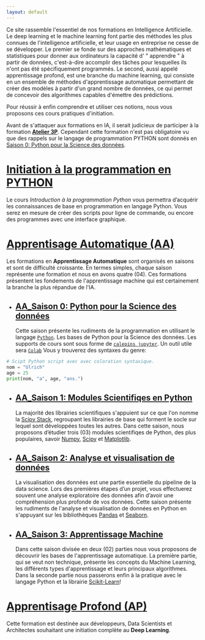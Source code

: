 ```yaml
---
layout: default
---
```




Ce site rassemble l'essentiel de nos formations en Intelligence Artificielle. Le deep learning et le machine learning font partie des méthodes les plus connues de l'intelligence artificielle, et leur usage en entreprise ne cesse de se développer. Le premier se fonde sur des approches mathématiques et statistiques pour donner aux ordinateurs la capacité d' " apprendre " à partir de données, c'est-à-dire accomplir des tâches pour lesquelles ils n'ont pas été spécifiquement programmés. Le second, aussi appelé apprentissage profond, est une branche du machine learning, qui consiste en un ensemble de méthodes d'apprentissage automatique permettant de créer des modèles à partir d'un grand nombre de données, ce qui permet de concevoir des algorithmes capables d'émettre des prédictions.

Pour réussir à enfin comprendre et utiliser ces notions, nous vous proposons ces cours pratiques d'initiation. 

Avant de s'attaquer aux formations en IA, il serait judicieux de participer à la formation [**Atelier 3P**](https://ai-technipreneurs.github.io/site-officiel-atelier-3-P/).
Cependant cette formation n'est pas obligatoire vu que des rappels sur le langage de programmation PYTHON sont donnés en [Saison 0: Python pour la Science des données](./saison-0.html).


# <b><a href="https://ai-technipreneurs.github.io/site-officiel-atelier-3-P/">Initiation à la programmation en PYTHON</a></b>
Le cours _Introduction à la programmation Python_ vous permettra d’acquérir les connaissances de base en programmation en langage Python. Vous serez en mesure de créer des scripts pour ligne de commande, ou encore des programmes avec une interface graphique.


# <b><a href="url">Apprentisage Automatique (AA)</a></b>
Les formations en **Apprentissage Automatique** sont organisés en saisons et sont de difficulté croissante. En termes simples, chaque saison représente une formation et nous en avons quatre (04). Ces formations présentent les fondements de l'apprentissage machine qui est certainement la branche la plus répandue de l'IA.

* ## <b><a href="url">AA_Saison 0: Python pour la Science des données</a></b>
  Cette saison présente les rudiments de la programmation en utilisant le langage [`Python`](https://www.python.org/). Les bases de Python pour la Science des   données. Les supports de cours sont sous forme de
[`calepins jupyter`](https://jupyter.org/). Un outil utile sera [`Colab`](https://colab.research.google.com/notebooks/welcome.ipynb?hl=fr)
Vous y trouverez des syntaxes du genre:

```python
# Scipt Python script avec avec coloration syntaxique.
nom = "Ulrich"
age = 25
print(nom, "a", age, "ans.")
```

* ## <b><a href="url">AA_Saison 1: Modules Scientifiqes en Python</a></b>
  La majorité des librairies scientifiques s'appuient sur ce que l'on nomme la [Scipy Stack](https://www.scipy.org/stackspec.html), regroupant les librairies de base qui forment le socle sur lequel sont développées toutes les autres. Dans cette saison, nous proposons d’étudier trois (03) modules scientifiqes de Python, des plus populaires, savoir [Numpy](http://www.numpy.org/), [Scipy](http://docs.scipy.org/doc/scipy/reference/) et [Matplotlib](http://matplotlib.org/).
 

* ## <b><a href="url">AA_Saison 2: Analyse et visualisation de données</a></b>
  La visualisation des données est une partie essentielle du pipeline de la data science. Lors des premières étapes d’un projet, vous effectuerez souvent une analyse exploratoire des données afin d’avoir une compréhension plus profonde de vos données. Cette saison présente les rudiments de l'analyse et visualisation de données en Python en s'appuyant sur les bibliothèques [Pandas](http://pandas.pydata.org/) et [Seaborn](https://seaborn.pydata.org/).


* ## <b><a href="url">AA_Saison 3: Apprentissage Machine</a></b>
  Dans cette saison divisée en deux (02) parties nous vous proposons de découvrir les bases de l'apprentissage automatique. La première partie, qui se veut non technique, présente les concepts du Machine Learning, les différents types d'apprentissage et leurs principaux algorithmes. Dans la seconde partie nous passerons enfin à la pratique avec le langage Python et la librairie [Scikit-Learn](https://scikit-learn.org/stable/)!


# <b><a href="url">Apprentisage Profond (AP)</a></b>
Cette formation est destinée aux développeurs, Data Scientists et Architectes souhaitant une initiation complète au **Deep Learning**. 




